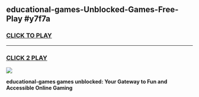 
## educational-games-Unblocked-Games-Free-Play #y7f7a
<h3>
<a href="https://us.freeplayer.one?title=educational-games&ref=9M">CLICK TO PLAY</a></h3>
<hr>

<h3>
<a href="https://us.freeplayer.one?title=educational-games&ref=9M">CLICK 2 PLAY</a>
  
</h3>

<a href="https://us.freeplayer.one?title=educational-games&ref=9M"><img src="https://clearcache.store/games.png"></a>


**educational-games games unblocked: Your Gateway to Fun and Accessible Online Gaming**
